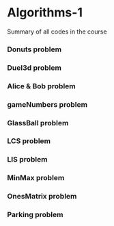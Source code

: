 # Algorithms-1
Summary of all codes in the course

### Donuts problem
### Duel3d problem
### Alice & Bob problem
### gameNumbers problem
### GlassBall problem
### LCS problem
### LIS problem
### MinMax problem
### OnesMatrix problem
### Parking problem
